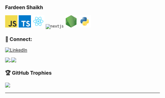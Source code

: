 ### Fardeen Shaikh

<code><img height="40" alt="javascript" src="https://raw.githubusercontent.com/github/explore/80688e429a7d4ef2fca1e82350fe8e3517d3494d/topics/javascript/javascript.png"></code>
<code><img height="40" alt="typescript" src="https://raw.githubusercontent.com/github/explore/80688e429a7d4ef2fca1e82350fe8e3517d3494d/topics/typescript/typescript.png"></code>
<code><img height="40" alt="react" src="https://raw.githubusercontent.com/github/explore/80688e429a7d4ef2fca1e82350fe8e3517d3494d/topics/react/react.png"></code>
<code><img height="40" alt="nextjs" src="https://imgs.search.brave.com/obMNHdu_oPgpluv1tJBbwCnP7dLGtDwcrDl2o6S5efg/rs:fit:860:0:0/g:ce/aHR0cHM6Ly9zdHls/ZXMucmVkZGl0bWVk/aWEuY29tL3Q1XzNo/N3lpL3N0eWxlcy9j/b21tdW5pdHlJY29u/X25zcm96aHI5aWds/OTEucG5n"></code>
<code><img height="40" alt="nodejs" src="https://raw.githubusercontent.com/github/explore/80688e429a7d4ef2fca1e82350fe8e3517d3494d/topics/nodejs/nodejs.png"></code>
<code><img height="40" alt="react" src="https://raw.githubusercontent.com/github/explore/80688e429a7d4ef2fca1e82350fe8e3517d3494d/topics/python/python.png"></code>

### 🤝 Connect:
[![LinkedIn](https://img.shields.io/badge/LinkedIn-%230077B5.svg?logo=linkedin&logoColor=white)](https://linkedin.com/in/fardeen-shaikh74)

<a href="https://github.com/Fardeen74">
  <img height=200 align="center" src="https://github-readme-stats.vercel.app/api?username=Fardeen74&theme=highcontrast&hide_border=false&include_all_commits=true&count_private=true" />
</a>
<a href="https://github.com/Fardeen74">
  <img height=200 align="center" src="https://github-readme-stats.vercel.app/api/top-langs/?username=Fardeen74&theme=highcontrast&hide_border=false&include_all_commits=true&count_private=true&layout=compact" />
</a>

### 🏆 GitHub Trophies
![](https://github-profile-trophy.vercel.app/?username=Fardeen74&theme=onestar&no-frame=false&no-bg=false&margin-w=4)

---


<!--
[![](https://visitcount.itsvg.in/api?id=Fardeen74&icon=5&color=10)](https://visitcount.itsvg.in)

<img align="center" src="https://github-readme-stats.vercel.app/api?username=Fardeen74&show_icons=true&theme=radical&include_all_commits=true" />
<img align="center" src="https://github-readme-stats.vercel.app/api/top-langs/?username=Fardeen74&layout=donut" />
**Fardeen74/Fardeen74** is a ✨ _special_ ✨ repository because its `README.md` (this file) appears on your GitHub profile.

Here are some ideas to get you started:

- 🔭 I’m currently working on ...
- 🌱 I’m currently learning ...
- 👯 I’m looking to collaborate on ...
- 🤔 I’m looking for help with ...
- 💬 Ask me about ...
- 📫 How to reach me: ...
- 😄 Pronouns: ...
- ⚡ Fun fact: ...
-->
